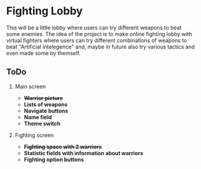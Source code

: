 # Fighting Lobby

This will be a little lobby where users can try different weapons to beat some enemies.
The idea of the project is to make online fighting lobby with virtual fighters where users can try different combinations of weapons to beat "Artificial intelegence" and, maybe in future also try various tactics and even made some by themself.

## ToDo

1. Main screen

   - **~~Warrior picture~~**
   - **Lists of weapons**
   - **Navigate buttons**
   - **Name field**
   - **Theme switch**

2. Fighting screen
   - **~~Fighting space with 2 warriors~~**
   - **Statistic fields with information about warriors**
   - **Fighting option buttons**
